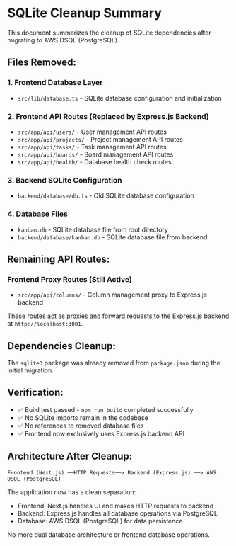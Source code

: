 # SQLite Cleanup Summary

This document summarizes the cleanup of SQLite dependencies after migrating to AWS DSQL (PostgreSQL).

## Files Removed:

### 1. Frontend Database Layer

- `src/lib/database.ts` - SQLite database configuration and initialization

### 2. Frontend API Routes (Replaced by Express.js Backend)

- `src/app/api/users/` - User management API routes
- `src/app/api/projects/` - Project management API routes
- `src/app/api/tasks/` - Task management API routes
- `src/app/api/boards/` - Board management API routes
- `src/app/api/health/` - Database health check routes

### 3. Backend SQLite Configuration

- `backend/database/db.ts` - Old SQLite database configuration

### 4. Database Files

- `kanban.db` - SQLite database file from root directory
- `backend/database/kanban.db` - SQLite database file from backend

## Remaining API Routes:

### Frontend Proxy Routes (Still Active)

- `src/app/api/columns/` - Column management proxy to Express.js backend

These routes act as proxies and forward requests to the Express.js backend at `http://localhost:3001`.

## Dependencies Cleanup:

The `sqlite3` package was already removed from `package.json` during the initial migration.

## Verification:

- ✅ Build test passed - `npm run build` completed successfully
- ✅ No SQLite imports remain in the codebase
- ✅ No references to removed database files
- ✅ Frontend now exclusively uses Express.js backend API

## Architecture After Cleanup:

```
Frontend (Next.js) ──HTTP Requests──> Backend (Express.js) ──> AWS DSQL (PostgreSQL)
```

The application now has a clean separation:

- Frontend: Next.js handles UI and makes HTTP requests to backend
- Backend: Express.js handles all database operations via PostgreSQL
- Database: AWS DSQL (PostgreSQL) for data persistence

No more dual database architecture or frontend database operations.
